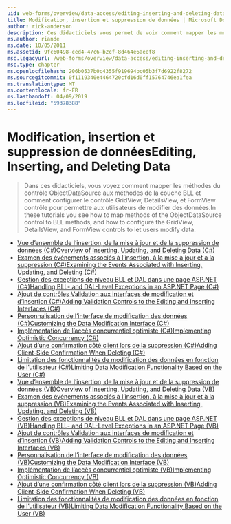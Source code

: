 ```yaml
---
uid: web-forms/overview/data-access/editing-inserting-and-deleting-data/index
title: Modification, insertion et suppression de données | Microsoft Docs
author: rick-anderson
description: Ces didacticiels vous permet de voir comment mapper les méthodes du contrôle ObjectDataSource aux méthodes de la couche BLL et comment configurer le GridView, DetailsView et FormView co...
ms.author: riande
ms.date: 10/05/2011
ms.assetid: 9fc60498-ced4-47c6-b2cf-8d464e6aeef8
msc.legacyurl: /web-forms/overview/data-access/editing-inserting-and-deleting-data
msc.type: chapter
ms.openlocfilehash: 206b0537b0c4355f919694bc05b3f7d6922f8272
ms.sourcegitcommit: 0f1119340e4464720cfd16d0ff15764746ea1fea
ms.translationtype: MT
ms.contentlocale: fr-FR
ms.lasthandoff: 04/09/2019
ms.locfileid: "59378388"
---
```

# <a name="editing-inserting-and-deleting-data"></a><span data-ttu-id="1de9f-103">Modification, insertion et suppression de données</span><span class="sxs-lookup"><span data-stu-id="1de9f-103">Editing, Inserting, and Deleting Data</span></span>

> <span data-ttu-id="1de9f-104">Dans ces didacticiels, vous voyez comment mapper les méthodes du contrôle ObjectDataSource aux méthodes de la couche BLL et comment configurer le contrôle GridView, DetailsView, et FormView contrôle pour permettre aux utilisateurs de modifier des données.</span><span class="sxs-lookup"><span data-stu-id="1de9f-104">In these tutorials you see how to map methods of the ObjectDataSource control to BLL methods, and how to configure the GridView, DetailsView, and FormView controls to let users modify data.</span></span>


- [<span data-ttu-id="1de9f-105">Vue d’ensemble de l’insertion, de la mise à jour et de la suppression de données (C#)</span><span class="sxs-lookup"><span data-stu-id="1de9f-105">Overview of Inserting, Updating, and Deleting Data (C#)</span></span>](an-overview-of-inserting-updating-and-deleting-data-cs.md)
- [<span data-ttu-id="1de9f-106">Examen des événements associés à l’insertion, à la mise à jour et à la suppression (C#)</span><span class="sxs-lookup"><span data-stu-id="1de9f-106">Examining the Events Associated with Inserting, Updating, and Deleting (C#)</span></span>](examining-the-events-associated-with-inserting-updating-and-deleting-cs.md)
- [<span data-ttu-id="1de9f-107">Gestion des exceptions de niveau BLL et DAL dans une page ASP.NET (C#)</span><span class="sxs-lookup"><span data-stu-id="1de9f-107">Handling BLL- and DAL-Level Exceptions in an ASP.NET Page (C#)</span></span>](handling-bll-and-dal-level-exceptions-in-an-asp-net-page-cs.md)
- [<span data-ttu-id="1de9f-108">Ajout de contrôles Validation aux interfaces de modification et d’insertion (C#)</span><span class="sxs-lookup"><span data-stu-id="1de9f-108">Adding Validation Controls to the Editing and Inserting Interfaces (C#)</span></span>](adding-validation-controls-to-the-editing-and-inserting-interfaces-cs.md)
- [<span data-ttu-id="1de9f-109">Personnalisation de l’interface de modification des données (C#)</span><span class="sxs-lookup"><span data-stu-id="1de9f-109">Customizing the Data Modification Interface (C#)</span></span>](customizing-the-data-modification-interface-cs.md)
- [<span data-ttu-id="1de9f-110">Implémentation de l’accès concurrentiel optimiste (C#)</span><span class="sxs-lookup"><span data-stu-id="1de9f-110">Implementing Optimistic Concurrency (C#)</span></span>](implementing-optimistic-concurrency-cs.md)
- [<span data-ttu-id="1de9f-111">Ajout d’une confirmation côté client lors de la suppression (C#)</span><span class="sxs-lookup"><span data-stu-id="1de9f-111">Adding Client-Side Confirmation When Deleting (C#)</span></span>](adding-client-side-confirmation-when-deleting-cs.md)
- [<span data-ttu-id="1de9f-112">Limitation des fonctionnalités de modification des données en fonction de l’utilisateur (C#)</span><span class="sxs-lookup"><span data-stu-id="1de9f-112">Limiting Data Modification Functionality Based on the User (C#)</span></span>](limiting-data-modification-functionality-based-on-the-user-cs.md)
- [<span data-ttu-id="1de9f-113">Vue d’ensemble de l’insertion, de la mise à jour et de la suppression de données (VB)</span><span class="sxs-lookup"><span data-stu-id="1de9f-113">Overview of Inserting, Updating, and Deleting Data (VB)</span></span>](an-overview-of-inserting-updating-and-deleting-data-vb.md)
- [<span data-ttu-id="1de9f-114">Examen des événements associés à l’insertion, à la mise à jour et à la suppression (VB)</span><span class="sxs-lookup"><span data-stu-id="1de9f-114">Examining the Events Associated with Inserting, Updating, and Deleting (VB)</span></span>](examining-the-events-associated-with-inserting-updating-and-deleting-vb.md)
- [<span data-ttu-id="1de9f-115">Gestion des exceptions de niveau BLL et DAL dans une page ASP.NET (VB)</span><span class="sxs-lookup"><span data-stu-id="1de9f-115">Handling BLL- and DAL-Level Exceptions in an ASP.NET Page (VB)</span></span>](handling-bll-and-dal-level-exceptions-in-an-asp-net-page-vb.md)
- [<span data-ttu-id="1de9f-116">Ajout de contrôles Validation aux interfaces de modification et d’insertion (VB)</span><span class="sxs-lookup"><span data-stu-id="1de9f-116">Adding Validation Controls to the Editing and Inserting Interfaces (VB)</span></span>](adding-validation-controls-to-the-editing-and-inserting-interfaces-vb.md)
- [<span data-ttu-id="1de9f-117">Personnalisation de l’interface de modification des données (VB)</span><span class="sxs-lookup"><span data-stu-id="1de9f-117">Customizing the Data Modification Interface (VB)</span></span>](customizing-the-data-modification-interface-vb.md)
- [<span data-ttu-id="1de9f-118">Implémentation de l’accès concurrentiel optimiste (VB)</span><span class="sxs-lookup"><span data-stu-id="1de9f-118">Implementing Optimistic Concurrency (VB)</span></span>](implementing-optimistic-concurrency-vb.md)
- [<span data-ttu-id="1de9f-119">Ajout d’une confirmation côté client lors de la suppression (VB)</span><span class="sxs-lookup"><span data-stu-id="1de9f-119">Adding Client-Side Confirmation When Deleting (VB)</span></span>](adding-client-side-confirmation-when-deleting-vb.md)
- [<span data-ttu-id="1de9f-120">Limitation des fonctionnalités de modification des données en fonction de l’utilisateur (VB)</span><span class="sxs-lookup"><span data-stu-id="1de9f-120">Limiting Data Modification Functionality Based on the User (VB)</span></span>](limiting-data-modification-functionality-based-on-the-user-vb.md)
